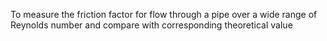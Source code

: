 To measure the friction factor for flow through a pipe over a wide range of Reynolds number and compare with corresponding theoretical value

